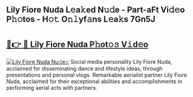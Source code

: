 ## Lily Fiore Nuda L𝚎a𝚔ed N𝚞𝚍e - Part-aFt Vi𝚍𝚎o P𝚑𝚘tos - H𝚘𝚝 O𝚗𝚕yf𝚊ns L𝚎a𝚔s 7Gn5J

# <h2><a href="http://kf4efj6.oniu.top/?m=Lily+Fiore+Nuda">🔗👉 🔴 Lily Fiore Nuda P𝚑ot𝚘𝚜 V𝚒d𝚎o</a></h2>

[![Lily Fiore Nuda Nu𝚍e𝚜](https://i.imgur.com/0qMVB7G.gif)](http://kf4efj6.oniu.top/?m=Lily+Fiore+Nuda)
Social media personality Lily Fiore Nuda, acclaimed for disseminating dance and lifestyle ideas, through presentations and personal vlogs. Remarkable aerialist partner Lily Fiore Nuda, acclaimed for their exceptional abilities and accomplishments in performing aerial acts with partners.  
